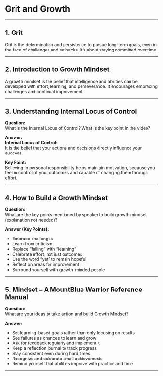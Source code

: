 # Grit and Growth

---

## 1. Grit    
Grit is the determination and persistence to pursue long-term goals, even in the face of challenges and setbacks. It’s about staying committed over time.

---

## 2. Introduction to Growth Mindset   
A growth mindset is the belief that intelligence and abilities can be developed with effort, learning, and perseverance. It encourages embracing challenges and continual improvement.

---

## 3. Understanding Internal Locus of Control  
**Question:**  
What is the Internal Locus of Control? What is the key point in the video?

**Answer:**  
**Internal Locus of Control:**  
It is the belief that your actions and decisions directly influence your success.

**Key Point:**  
Believing in personal responsibility helps maintain motivation, because you feel in control of your outcomes and capable of changing them through effort.

---

## 4. How to Build a Growth Mindset  
**Question:**  
What are the key points mentioned by speaker to build growth mindset (explanation not needed)?

**Answer (Key Points):**  
- Embrace challenges  
- Learn from criticism  
- Replace “failing” with “learning”  
- Celebrate effort, not just outcomes  
- Use the word “yet” to remain hopeful  
- Reflect on areas for improvement  
- Surround yourself with growth-minded people

---

## 5. Mindset – A MountBlue Warrior Reference Manual  
**Question:**  
What are your ideas to take action and build Growth Mindset?

**Answer:**  
- Set learning-based goals rather than only focusing on results  
- See failures as chances to learn and grow  
- Ask for feedback regularly and implement it  
- Keep a reflection journal to track progress  
- Stay consistent even during hard times  
- Recognize and celebrate small achievements  
- Remind yourself that abilities improve with practice and time

---
